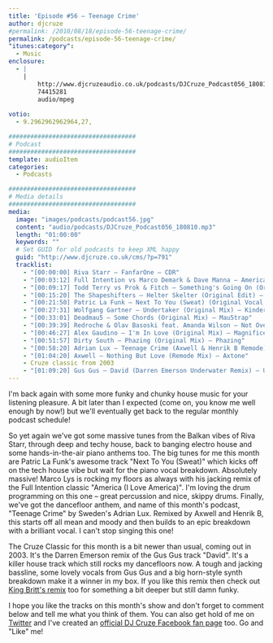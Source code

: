 ```yaml
---
title: 'Episode #56 – Teenage Crime'
author: djcruze
#permalink: /2010/08/18/episode-56-teenage-crime/
permalink: /podcasts/episode-56-teenage-crime/
"itunes:category":
  - Music
enclosure:
  - |
    |
        http://www.djcruzeaudio.co.uk/podcasts/DJCruze_Podcast056_180810.mp3
        74415281
        audio/mpeg
        
votio:
  - 9.2962962962964,27,

###################################
# Podcast
###################################
template: audioItem
categories:
  - Podcasts

###################################
# Media details
###################################
media:
  image: "images/podcasts/podcast56.jpg"
  content: "audio/podcasts/DJCruze_Podcast056_180810.mp3"
  length: "01:00:00"
  keywords: ""
  # Set GUID for old podcasts to keep XML happy
  guid: "http://www.djcruze.co.uk/cms/?p=791"
  tracklist:
    - "[00:00:00] Riva Starr – FanfarOne – CDR"
    - "[00:03:12] Full Intention vs Marco Demark & Dave Manna – America (I Love America) (LYS Remix) – Full Intention"
    - "[00:09:17] Todd Terry vs Prok & Fitch – Something's Going On (Original Mix) – Stealth Records"
    - "[00:15:20] The Shapeshifters – Helter Skelter (Original Edit) – Defected"
    - "[00:21:50] Patric La Funk – Next To You (Sweat) (Original Vocal Mix) – WePlay"
    - "[00:27:31] Wolfgang Gartner – Undertaker (Original Mix) – Kindergarten"
    - "[00:33:01] Deadmau5 – Some Chords (Original Mix) – Mau5trap"
    - "[00:39:39] Redroche & Olav Basoski feat. Amanda Wilson – Not Over You (Original Mix) – Eyezcream Records"
    - "[00:46:27] Alex Gaudino – I'm In Love (Original Mix) – Magnificent"
    - "[00:51:57] Dirty South – Phazing (Original Mix) – Phazing"
    - "[00:58:20] Adrian Lux – Teenage Crime (Axwell & Henrik B Remode) – Axtone Records"
    - "[01:04:20] Axwell – Nothing But Love (Remode Mix) – Axtone"
    - Cruze classic from 2003 
    - "[01:09:20] Gus Gus – David (Darren Emerson Underwater Remix) – Underwater Records"
---
```

I'm back again with some more funky and chunky house music for your listening pleasure. A bit later than I expected (come on, you know me well enough by now!) but we'll eventually get back to the regular monthly podcast schedule!

So yet again we've got some massive tunes from the Balkan vibes of Riva Starr, through deep and techy house, back to banging electro house and some hands-in-the-air piano anthems too. The big tunes for me this month are Patric La Funk's awesome track "Next To You (Sweat)" which kicks off on the tech house vibe but wait for the piano vocal breakdown. Absolutely massive! Marco Lys is rocking my floors as always with his jacking remix of the Full Intention classic "America (I Love America)". I'm loving the drum programming on this one – great percussion and nice, skippy drums. Finally, we've got the dancefloor anthem, and name of this month's podcast, "Teenage Crime" by Sweden's Adrian Lux. Remixed by Axwell and Henrik B, this starts off all mean and moody and then builds to an epic breakdown with a brilliant vocal. I can't stop singing this one!

The Cruze Classic for this month is a bit newer than usual, coming out in 2003. It's the Darren Emerson remix of the Gus Gus track "David". It's a killer house track which still rocks my dancefloors now. A tough and jacking bassline, some lovely vocals from Gus Gus and a big horn-style synth breakdown make it a winner in my box. If you like this remix then check out [King Britt's remix][2] too for something a bit deeper but still damn funky.

I hope you like the tracks on this month's show and don't forget to comment below and tell me what you think of them. You can also get hold of me on [Twitter][3] and I've created an [official DJ Cruze Facebook fan page][4] too. Go and "Like" me!

 [1]: http://www.djcruze.co.uk/cms/wp-content/uploads/2010/08/podcast56.jpg
 [2]: http://www.youtube.com/watch?v=sBfnRUBM3ck
 [3]: http://twitter.com/djcruze
 [4]: http://www.facebook.com/housedjcruze
 [5]: http://www.djcruze.co.uk/cms/wp-content/DownloadButton.gif
 [6]: http://www.djcruzeaudio.co.uk/podcasts/DJCruze_Podcast056_180810.mp3